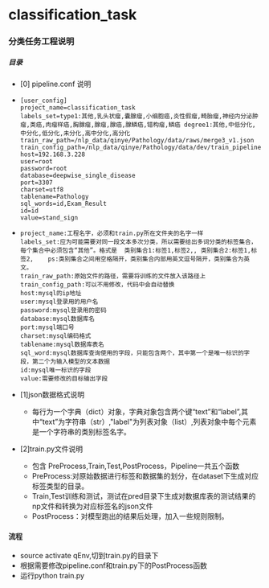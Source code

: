 # classification_task
### 分类任务工程说明

##### 目录
+  [0] pipeline.conf 说明

  + ```
    [user_config]
    project_name=classification_task
    labels_set=type1:其他,乳头状瘤,囊腺瘤,小细胞癌,炎性假瘤,畸胎瘤,神经内分泌肿瘤,类癌,肉瘤样癌,胸腺瘤,腺瘤,腺癌,腺鳞癌,错构瘤,鳞癌 degree1:其他,中低分化,中分化,低分化,未分化,高中分化,高分化
    train_raw_path=/nlp_data/qinye/Pathology/data/raws/merge3_v1.json
    train_config_path=/nlp_data/qinye/Pathology/data/dev/train_pipeline.conf
    host=192.168.3.228
    user=root
    password=root
    database=deepwise_single_disease
    port=3307
    charset=utf8
    tablename=Pathology
    sql_words=id,Exam_Result
    id=id
    value=stand_sign
    ```

  + ```
    project_name:工程名字，必须和train.py所在文件夹的名字一样
    labels_set:应为可能需要对同一段文本多次分类，所以需要给出多词分类的标签集合，每个集合中必须包含“其他”。格式是  类别集合1:标签1,标签2,, 类别集合2:标签1,标签2,    ps:类别集合之间用空格隔开，类别集合内部用英文逗号隔开，类别集合为英文。
    train_raw_path:原始文件的路径，需要将训练的文件放入该路径上
    train_config_path:可以不用修改，代码中会自动替换
    host:mysql的ip地址
    user:mysql登录用的用户名
    password:mysql登录用的密码
    database:mysql数据库名
    port:mysql端口号
    charset:mysql编码格式
    tablename:mysql数据库表名
    sql_word:mysql数据库查询使用的字段，只能包含两个，其中第一个是唯一标识的字段，第二个为输入模型的文本数据
    id:mysql唯一标识的字段
    value:需要修改的目标输出字段
    ```

+ [1]json数据格式说明

  + 每行为一个字典（dict）对象，字典对象包含两个键“text”和“label”,其中“text”为字符串（str）,"label"为列表对象（list）,列表对象中每个元素是一个字符串的类别标签名字。

+ [2]train.py文件说明

  + 包含 PreProcess,Train,Test,PostProcess，Pipeline一共五个函数
  + PreProcess:对原始数据进行标签和数据集的划分，在dataset下生成对应标签类型的目录。
  + Train,Test训练和测试，测试在pred目录下生成对数据库表的测试结果的np文件和转换为对应标签名的json文件
  + PostProcess：对模型跑出的结果后处理，加入一些规则限制。

#### 流程

+ source activate qEnv,切到train.py的目录下
+ 根据需要修改pipeline.conf和train.py下的PostProcess函数
+ 运行python train.py

